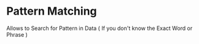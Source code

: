 # Pattern Matching

Allows to Search for Pattern in Data ( If you don't know the Exact Word or Phrase )
